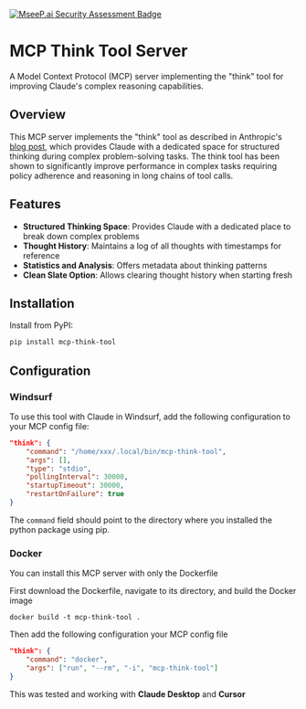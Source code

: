 [![MseeP.ai Security Assessment Badge](https://mseep.net/pr/dannymac180-mcp-think-tool-badge.png)](https://mseep.ai/app/dannymac180-mcp-think-tool)

# MCP Think Tool Server

A Model Context Protocol (MCP) server implementing the "think" tool for improving Claude's complex reasoning capabilities.

## Overview

This MCP server implements the "think" tool as described in Anthropic's [blog post](https://www.anthropic.com/engineering/claude-think-tool), which provides Claude with a dedicated space for structured thinking during complex problem-solving tasks. The think tool has been shown to significantly improve performance in complex tasks requiring policy adherence and reasoning in long chains of tool calls.

## Features

- **Structured Thinking Space**: Provides Claude with a dedicated place to break down complex problems
- **Thought History**: Maintains a log of all thoughts with timestamps for reference
- **Statistics and Analysis**: Offers metadata about thinking patterns
- **Clean Slate Option**: Allows clearing thought history when starting fresh

## Installation

Install from PyPI:

```bash
pip install mcp-think-tool
```

## Configuration

### Windsurf
To use this tool with Claude in Windsurf, add the following configuration to your MCP config file:

```json
"think": {
    "command": "/home/xxx/.local/bin/mcp-think-tool",
    "args": [],
    "type": "stdio",
    "pollingInterval": 30000,
    "startupTimeout": 30000,
    "restartOnFailure": true
}
```

The `command` field should point to the directory where you installed the python package using pip.

### Docker

You can install this MCP server with only the Dockerfile

First download the Dockerfile, navigate to its directory, and build the Docker image

````
docker build -t mcp-think-tool .
````

Then add the following configuration your MCP config file

````json
"think": {
    "command": "docker",
    "args": ["run", "--rm", "-i", "mcp-think-tool"]
}
````

This was tested and working with **Claude Desktop** and **Cursor**